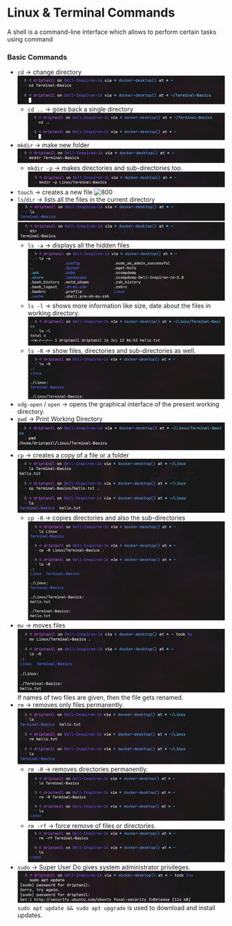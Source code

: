 # Linux & Terminal Commands

A shell is a command-line interface which allows to perform certain tasks using command

### Basic Commands

- `cd` → change directory
  ![800](images/cd.png)
  - `cd ..` → goes back a single directory
    ![800](images/cd_.png)
- `mkdir` → make new folder
  ![800](images/mkdir.png)
  - `mkdir -p` → makes directories and sub-directories too.
    ![800](images/mkdir-p.png)
- `touch` → creates a new file
  ![800](touch.png)
- `ls`/`dir` → lists all the files in the current directory
  ![800](images/ls.png)
  ![800](images/dir.png)
  - `ls -a` → displays all the hidden files
    ![800](images/ls-a.png)
  - `ls -l` → shows more information like size, date about the files in working directory.
    ![800](images/ls-l.png)
  - `ls -R` → show files, directories and sub-directories as well.
    ![800](images/ls-R.png)
- `xdg-open` / `open` → opens the graphical interface of the present working directory.
- `pwd` → Print Working Directory
  ![800](images/pwd.png)
- `cp` → creates a copy of a file or a folder
  ![800](images/cp.png)
  - `cp -R` → copies directories and also the sub-directories
    ![800](images/cp-R.png)
- `mv` → moves files
  ![800](images/mv.png)
  If names of two files are given, then the file gets renamed.
- `rm` → removes only files permanently.
  ![800](images/rm.png)
  - `rm -R` → removes directories permanently.
    ![800](images/rm-R.png)
  - `rm -rf` → force remove of files or directories.
    ![800](images/rm-rf.png)
- `sudo` → Super User Do gives system administrator privileges.
![800](images/sudo.png)
`sudo apt update && sudo apt upgrade` is used to download and install updates.
<!--
- `history` → displays history of commands
  ![history.png](history.png)
  - `history | grep "ls"` → display the history of ls commands
  - `!1124` → runs `alias gpom="git push origin main"`
  - `!grep` → runs the last `grep` command
- `zip` → compresses files into a .zip file
  ![zip.png](zip.png)
  - `unzip` → decompresses the .zip file
    ![unzip.png](unzip.png)
- `man` → displays the command manual

### File Commands

- `echo` → displays
  ![echo.png](echo.png)
  ![echo2.png](echo2.png)
- `cat` stands for concatenate, it is used to display the contents of a file
  ![800](images/cat.png)

  - `cat >` creates a file.
    ![cat>.png](cat>.png)
    ![cat>2.png](cat>2.png)

- `vi <file_name>` allows editing the file in the console.

  ![800](images/vi.png)

  ![800](images/vi2.png)

  - press `i` to enter insert mode and `Esc` to enter command mode.
    - `I` - Insert text at the beginning of the current line
    - `A` – Write at the end of the line (goes into insert mode)
    - `b` → Go to the beginning of the word
    - `e` → Go to the ending of the word
    - `u` – Undo last change
    - `U` – Undo all changes to the entire line
    - `o` – Open a new line (goes into insert mode)
    - `dd` – Delete line
    - `3dd` – Delete 3 lines.
    - `D` – Delete contents of the line after the cursor
    - `C` – Delete the contents of a line after the cursor and insert new text.
    - `dw` – Delete word
    - `4dw` – Delete 4 words
    - `cw` – Change word
    - `x` – Delete the character at the cursor
    - `~` – Change case of individual character
  - `:wq` → writes and quit the file in command mode
  - `:q!` → quit without saving the changes in command mode
  - `:w` → save and continue editing
  - `yy` → Yank (copy a line of text)

  [An introduction to the vi editor](https://www.redhat.com/sysadmin/introduction-vi-editor)

- `head` → displays the first 10 lines of a file
  - `head -n 1` → displays the first line of a file
- `tail` → displays the lasts 10 lines of a file
  - `tail -n 1` → displays the last line of a file
- `diff` → compares files and displays lines which does not match
  ![diff.png](diff.png)
- `tr` → translate
  ![tr.png](tr.png)
- `grep` → searches Strings in files.
  ![grep.png](grep.png)
  ![Screenshot_20220125_215119.png](Screenshot_20220125_215119.png)
  - `grep -w` → searches Strings of a complete word in files.
    ![grep-w.png](grep-w.png)
  - `grep -i` → [ignore cases] searches non-case sensitive Strings in files.
    ![grep-i.png](grep-i.png)
  - `grep -n` → searches Strings in files and also displays the line no.
    ![grep-n.png](grep-n.png)
  - `grep -win` → search non-case sensitive Strings in words in files and also displays the line no.
    ![grep-win.png](grep-win.png)
  - `grep -B 3` → also displays 3 lines before the searched Strings.
  - `grep -r` → searches Strings in files recursively.
    ![grep-B.png](grep-B.png)
  - `grep -l` → displays list of filenames only.
    ![grep-l.png](grep-l.png)
  - `grep -c` → display the no of times the search string is present in a file
    ![grep-c.png](grep-c.png)
  - `grep -p` → is used to search regular expressions
- `sort` → displays lines of file sorted alphabetically.
  ![sort.png](sort.png)
  - `sort -r` → displays lines of files sorted in reverse
    ![sort-r.png](sort-r.png)
  - `sort -b` → ignores blacks while sorting
  - `sort -f` → ignores cases while sorting
  - `sort -n` → sorts numerical value
- `lsof` → lists all the opened files
  - `lsof -u driptanil` → displays all the opened files by ‘driptanil’ user
- `cut` → remove sections from each line of files
  ![cut.png](cut.png)
  - `cut -b` → removes only bytes
  - `cut -c` → removes only characters
- `locate "*.txt"` → will display location of all the .txt files.
  ![locate.png](locate.png)
- `find .` → displays all the files and folder in the working directory.
  - `find . -type d` → displays all the folders in the working directory.
    ![find.-type.png](find.-type.png)
  - `find . -type f` → displays all the files in the working directory.
    ![find.-typef.png](find.-typef.png)
  - `find -name` → displays all files and folders with the name in working directory.
    ![find.-typef-name.png](find.-typef-name.png)
    ![find..png](find..png)
  - `find -iname` → displays all files and folders with the name [not case sensitive] in the working directory.
    ![Screenshot_20220125_090740.png](Screenshot_20220125_090740.png)
  - `find -mmin -15` → displays all the files and folders modified less than 15 mins ago.
  - `find -mmin +30` → displays all the files and folders modified more than 30 mins ago.
    ![Screenshot_20220125_091041.png](Screenshot_20220125_091041.png)
  - `find -mtime -10` → displays all the files and folders modified less than 10 days ago.
  - `find -maxdepth 1` → displays files and folders in working directory.
    ![Screenshot_20220125_092708.png](Screenshot_20220125_092708.png)
  - `find -mindepth 2` → displays files and folders in the folders in working directory.
    ![Screenshot_20220125_092927.png](Screenshot_20220125_092927.png)
  - `find -size +1k` → displays files and folders more than 1 Kb size.
  - `find -empty` → displays files and folders which are empty.
  - `find -perm 777` → displays files and folders with -rwxrwxrwx permissions.
    ![Screenshot_20220125_201607.png](Screenshot_20220125_201607.png)
  - `find . -type f -name "name*" -exec rm -rf {} +` → `exec` : execute the files and folder found by find command with another command, `{}` : place holder, `+` : add all the files.
    ![Screenshot_20220125_202122.png](Screenshot_20220125_202122.png)

### Other Commands

- `where`/`whereis` → displays the location of the environment variables.
- `.bashrc` file consists of the commands which are automatically executed when `bash` terminal is opened.
  - It also has `alias`, which is a short user-defined command that the shell translates to another command.
    The variables in capitals are environmental variables.
  - temporary alias
    ![Screenshot_20220126_135127.png](Screenshot_20220126_135127.png)
  - permanent alias [adding it in ~/.bashrc file
    ![Screenshot_20220126_135626.png](Screenshot_20220126_135626.png)
- `.profile` file consist of all the environmental variable paths.
- `$PATH` → consists all directories of the environmental variables
  ![echopath.png](echopath.png)
- `export` is used to set temporary environmental variable
  ![echocustomenv.png](echocustomenv.png)
- `chmod` → used to change the access permissions of file.
  ![https://assets.digitalocean.com/articles/linux_basics/mode.png](https://assets.digitalocean.com/articles/linux_basics/mode.png)
  - Types of file permissions:
    1. Read(r) [value = 4]
    2. Write(w) [value = 2]
    3. Execute(x) [value = 1]
  - Types of users:
    1. User[u]
    2. Guest[g]
    3. Other[o]
  - `chmod 777` → -rwxrwxrwx
    ![Screenshot_20220125_144544.png](Screenshot_20220125_144544.png)
  - `chmod 124` → --x-w-r--
    ![Screenshot_20220125_144805.png](Screenshot_20220125_144805.png)
  - `chmod 000` → ---------
- `chown` → change owner
  ![Screenshot_20220125_201002.png](Screenshot_20220125_201002.png)

### Terminal Shortcuts:

- `Ctrl + A` → move to the beginning of the line
- `Ctrl + E` → move to the end of the line
- `Ctrl + U` → remove the whole command
- `Ctrl + K` → removes everything to right of the cursor.
- `Ctrl + L` → clears the terminal like `clear` command
- `Tab` → used to auto-complete
- `;` → many commands together

### Network Commands

- `ping` → allows to request website server and displays all the statistics
  ![Screenshot_20220126_153007.png](Screenshot_20220126_153007.png)
- `wget` → download files from the internet.
  ![Screenshot_20220126_160144.png](Screenshot_20220126_160144.png)
- `nslookup` → displays the IP address of a particular domain
  ![Screenshot_20220126_185000.png](Screenshot_20220126_185000.png)
  ![Screenshot_20220126_185147.png](Screenshot_20220126_185147.png)
- `netstat` → displays the ports that are listening
- `curl ifconfig.me -s` → displays the IP address of the user
  ![Screenshot_20220126_185730.png](Screenshot_20220126_185730.png)

### User Commands

- `whoami` → displays the username
  ![Screenshot_20220125_193051.png](Screenshot_20220125_193051.png)
- `hostname` → displays the name of the Hostname
  ![Screenshot_20220126_161033.png](Screenshot_20220126_161033.png)
  - `hostname -i` → displays the IP Address
    ![Screenshot_20220126_161255.png](Screenshot_20220126_161255.png)
- `useradd` → adds new user
  ![Screenshot_20220126_164312.png](Screenshot_20220126_164312.png)
  - `passwd` → adds new password
    ![Screenshot_20220126_164512.png](Screenshot_20220126_164512.png)
  - `userdel` → deletes existing users
    ![Screenshot_20220126_164548.png](Screenshot_20220126_164548.png)
- `uname` → displays the kernel name
  ![Screenshot_20220126_154945.png](Screenshot_20220126_154945.png)
  - `uname -o` → displays the type
    ![Screenshot_20220126_161456.png](Screenshot_20220126_161456.png)
  - `uname -m` → displays the architecture
    ![Screenshot_20220126_161709.png](Screenshot_20220126_161709.png)
  - `uname -r` → displays the kernel version
    ![Screenshot_20220126_161740.png](Screenshot_20220126_161740.png)
- `id` → displays the group IDs
  ![Screenshot_20220126_162853.png](Screenshot_20220126_162853.png)
- `getent group driptanil` → checks if ‘driptanil’ group exists
  ![Screenshot_20220126_163322.png](Screenshot_20220126_163322.png)

### System Information Commands

- `df` → shows the disk size and usage details
  - `df -h` → displays the size and usage details in human readable format.
- `du` → shows the disk usage statistics in working directory
  ![du.png](du.png)
  - `du -h` → shows the disk usage statistics in working directory in human readable format.
    ![du-h.png](du-h.png)
- `cat /etc/os-release` → displays the operation system information
  ![Screenshot_20220126_162039.png](Screenshot_20220126_162039.png)
- `lscpu` → displays the CPU details
  ![Screenshot_20220126_162235.png](Screenshot_20220126_162235.png)
- `free` → displays the memory statistics
  ![Screenshot_20220126_162456.png](Screenshot_20220126_162456.png)
- `vmstat` → displays the virtual memory statistics
  ![Screenshot_20220126_162609.png](Screenshot_20220126_162609.png)

### Managing Tasks Commands

- `top` → shows all the processes running
  ![Screenshot_20220126_154550.png](Screenshot_20220126_154550.png)
- `kill` → kills the process with the specified process ID.
- `jobs` → displays the running commands
- `ps aux` → the processes and the process ID
  ![Screenshot_20220126_192015.png](Screenshot_20220126_192015.png)
- `htop` → shows the processes which are using the resources
  ![Screenshot_20220126_154628.png](Screenshot_20220126_154628.png)

### Operators

- Ampersand `&` → This command sends a process/script/command to the background.
  - to kill this background process use `ps` and `kill` command.
- Pipe `|` → The output of the first command acts as input to the second command

- `&&` → executes the second command if and only if the first command is executed successfully.
  ![Screenshot_20220126_194519.png](Screenshot_20220126_194519.png)
- `||` → executes the second command if and only if the first command fails.
  ![Screenshot_20220126_194602.png](Screenshot_20220126_194602.png)
- `!` → not operator
  ![Screenshot_20220126_194842.png](Screenshot_20220126_194842.png)
- `>>` → append
  ![Screenshot_20220126_195028.png](Screenshot_20220126_195028.png)
- `>` → over-write
  ![Screenshot_20220126_195324.png](Screenshot_20220126_195324.png)
- Combination `(...)` → group commands using `;`
  ![Screenshot_20220126_200354.png](Screenshot_20220126_200354.png) -->

